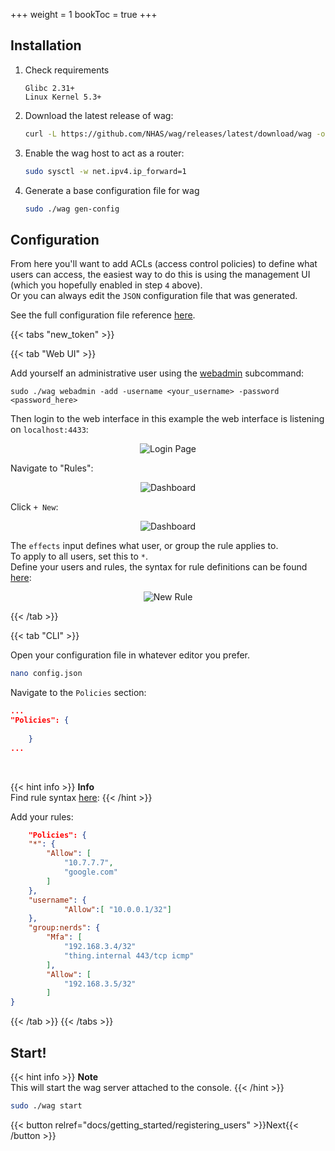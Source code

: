 +++
weight = 1
bookToc = true
+++

## Installation

1. Check requirements
   ```
   Glibc 2.31+
   Linux Kernel 5.3+
   ```

2. Download the latest release of wag:
    ```sh
    curl -L https://github.com/NHAS/wag/releases/latest/download/wag -o wag && chmod +x wag
    ```

3. Enable the wag host to act as a router:
    ```sh
    sudo sysctl -w net.ipv4.ip_forward=1
    ```

4. Generate a base configuration file for wag
    ```sh
    sudo ./wag gen-config
    ```
  
## Configuration
  
From here you'll want to add ACLs (access control policies) to define what users can access, the easiest way to do this is using the management UI (which you hopefully enabled in step `4` above).   
Or you can always edit the `JSON` configuration file that was generated.   
  
See the full configuration file reference [here](/docs/reference/configuration_file).


{{< tabs "new_token" >}}

{{< tab "Web UI" >}}

Add yourself an administrative user using the [webadmin](/docs/reference/cli/#webadmin) subcommand:
```
sudo ./wag webadmin -add -username <your_username> -password <password_here>
```

Then login to the web interface in this example the web interface is listening on `localhost:4433`:

<div style="text-align:center">
    <img src="/img/show_ui/signin.png" alt="Login Page" class="shadow">
</div>


Navigate to "Rules":  
    
<div style="text-align:center">
    <img src="/img/show_ui/dashboard_for_config.png" alt="Dashboard" class="shadow">
</div>

Click `+ New`:
<div style="text-align:center">
    <img src="/img/show_ui/rules.png" alt="Dashboard" class="shadow">
</div>

  

The `effects` input defines what user, or group the rule applies to.  
To apply to all users, set this to `*`.  
Define your users and rules, the syntax for rule definitions can be found [here](/docs/reference/policy_rules.md):    
<div style="text-align:center">
    <img src="/img/show_ui/rules_dialog.png" alt="New Rule" class="shadow">
</div>

{{< /tab >}}

{{< tab "CLI" >}}

Open your configuration file in whatever editor you prefer. 

```sh
nano config.json
```

Navigate to the `Policies` section:

```json
...
"Policies": {
     
    }
...
```
<br>

{{< hint info >}}
**Info**  
Find rule syntax [here](/docs/reference/policy_rules):
{{< /hint >}}

Add your rules:
```json
    "Policies": {
    "*": {
        "Allow": [
            "10.7.7.7",
            "google.com"
        ]
    },
    "username": {
            "Allow":[ "10.0.0.1/32"]
    },
    "group:nerds": {
        "Mfa": [
            "192.168.3.4/32"
            "thing.internal 443/tcp icmp"
        ],
        "Allow": [
            "192.168.3.5/32"
        ]
}
```

{{< /tab >}}
{{< /tabs >}}

## Start!

{{< hint info >}}
**Note**  
This will start the wag server attached to the console. 
{{< /hint >}}

```sh
sudo ./wag start
```



<div style="float: right;">
{{< button relref="docs/getting_started/registering_users" >}}Next{{< /button >}}
</div>
